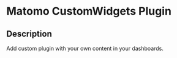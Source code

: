 # Matomo CustomWidgets Plugin

## Description

Add custom plugin with your own content in your dashboards.

